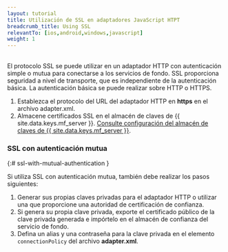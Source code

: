 ```yaml
---
layout: tutorial
title: Utilización de SSL en adaptadores JavaScript HTPT
breadcrumb_title: Using SSL
relevantTo: [ios,android,windows,javascript]
weight: 1
---
```

<!-- NLS_CHARSET=UTF-8 -->
<br/>
El protocolo SSL se puede utilizar en un adaptador HTTP con autenticación simple o mutua para conectarse a los servicios de fondo.  
SSL proporciona seguridad a nivel de transporte, que es independiente de la autenticación básica. La autenticación básica se puede realizar sobre HTTP o HTTPS.

1. Establezca el protocolo del URL del adaptador HTTP en <b>https</b> en el archivo adapter.xml.
2. Almacene certificados SSL en el almacén de claves de {{ site.data.keys.mf_server }}. [Consulte configuración del almacén de claves de {{ site.data.keys.mf_server }}](../../../../authentication-and-security/configuring-the-mobilefirst-server-keystore/).

### SSL con autenticación mutua
{:# ssl-with-mutual-authentication }

Si utiliza SSL con autenticación mutua, también debe realizar los pasos siguientes:

1. Generar sus propias claves privadas para el adaptador HTTP o utilizar una que proporcione una autoridad de certificación de confianza.
2. Si genera su propia clave privada, exporte el certificado público de la clave privada generada e impórtelo en el almacén de confianza del servicio de fondo.
3. Defina un alias y una contraseña para la clave privada en el elemento `connectionPolicy` del archivo **adapter.xml**. 
